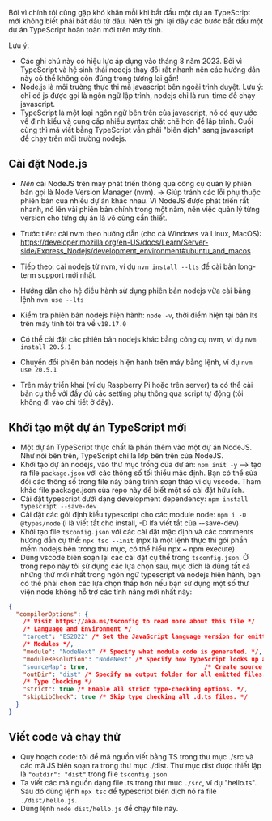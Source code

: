 Bởi vì chính tôi cũng gặp khó khăn mỗi khi bắt đầu một dự án TypeScript mới không biết phải bắt đầu từ đâu. Nên tôi ghi lại đây các bước bắt đầu một dự án TypeScript hoàn toàn mới trên máy tính.

Lưu ý:

- Các ghi chú này có hiệu lực áp dụng vào tháng 8 năm 2023. Bởi vì TypeScript và hệ sinh thái nodejs thay đổi rất nhanh nên các hướng dẫn này có thể không còn đúng trong tương lai gần!
- Node.js là môi trường thực thi mã javascript bên ngoài trình duyệt. Lưu ý: chỉ có js được gọi là ngôn ngữ lập trình, nodejs chỉ là run-time để chạy javascript.
- TypeScript là một loại ngôn ngữ bên trên của javascript, nó có quy ước về định kiểu và cung cấp nhiều syntax chặt chẽ hơn để lập trình. Cuối cùng thì mã viết bằng TypeScript vẫn phải "biên dịch" sang javascript để chạy trên môi trường nodejs.

## Cài đặt Node.js

- _Nên_ cài NodeJS trên máy phát triển thông qua công cụ quản lý phiên bản gọi là Node Version Manager (nvm). → Giúp tránh các lỗi phụ thuộc phiên bản của nhiều dự án khác nhau. Vì NodeJS được phát triển rất nhanh, nó lên vài phiên bản chính trong một năm, nên việc quản lý từng version cho từng dự án là vô cùng cần thiết.
- Trước tiên: cài nvm theo hướng dẫn (cho cả Windows và Linux, MacOS): https://developer.mozilla.org/en-US/docs/Learn/Server-side/Express_Nodejs/development_environment#ubuntu_and_macos
- Tiếp theo: cài nodejs từ nvm, ví dụ `nvm install --lts` để cài bản long-term support mới nhất.
- Hướng dẫn cho hệ điều hành sử dụng phiên bản nodejs vừa cài bằng lệnh `nvm use --lts`
- Kiểm tra phiên bản nodejs hiện hành: `node -v`, thời điểm hiện tại bản lts trên máy tính tôi trả về `v18.17.0`
- Có thể cài đặt các phiên bản nodejs khác bằng công cụ nvm, ví dụ `nvm install 20.5.1`
- Chuyển đổi phiên bản nodejs hiện hành trên máy bằng lệnh, ví dụ `nvm use 20.5.1`

- Trên máy triển khai (ví dụ Raspberry Pi hoặc trên server) ta có thể cài bản cụ thể với đầy đủ các setting phụ thông qua script tự động (tôi không đi vào chi tiết ở đây).

## Khởi tạo một dự án TypeScript mới

- Một dự án TypeScript thực chất là phần thêm vào một dự án NodeJS. Như nói bên trên, TypeScript chỉ là lớp bên trên của NodeJS.
- Khởi tạo dự án nodejs, vào thư mục trống của dự án: `npm init -y` --> tạo ra file `package.json` với các thông số tối thiểu mặc định. Bạn có thể sửa đổi các thông số trong file này bằng trình soạn thảo ví dụ vscode. Tham khảo file package.json của repo này để biết một số cài đặt hữu ích.
- Cài đặt typescript dưới dạng development dependency: `npm install typescript --save-dev`
- Cài đặt các gói định kiểu typescript cho các module node: `npm i -D @types/node` (i là viết tắt cho install, -D lfa viết tắt của --save-dev)
- Khởi tạo file `tsconfig.json` với các cài đặt mặc định và các comments hướng dẫn cụ thể: `npx tsc --init` (npx là một lệnh thực thi gói phần mềm nodejs bên trong thư mục, có thể hiểu npx ~ npm execute)
- Dùng vscode biên soạn lại các cài đặt cụ thể trong `tsconfig.json`. Ở trong repo này tôi sử dụng các lựa chọn sau, mục đích là đùng tất cả những thứ mới nhất trong ngôn ngữ typescript và nodejs hiện hành, bạn có thể phải chọn các lựa chọn thấp hơn nếu bạn sử dụng một số thư viện node không hỗ trợ các tính năng mới nhất này:

```json
{
  "compilerOptions": {
    /* Visit https://aka.ms/tsconfig to read more about this file */
    /* Language and Environment */
    "target": "ES2022" /* Set the JavaScript language version for emitted 
    /* Modules */,
    "module": "NodeNext" /* Specify what module code is generated. */,
    "moduleResolution": "NodeNext" /* Specify how TypeScript looks up a file from a given 
    "sourceMap": true,                                /* Create source map files for emitted JavaScript files. */,
    "outDir": "dist" /* Specify an output folder for all emitted files. */,
    /* Type Checking */
    "strict": true /* Enable all strict type-checking options. */,
    "skipLibCheck": true /* Skip type checking all .d.ts files. */
  }
}
```

## Viết code và chạy thử

- Quy hoạch code: tôi để mã nguồn viết bằng TS trong thư mục ./src và các mã JS biên soạn ra trong thư mục ./dist. Thư mục dist được thiết lập là `"outdir": "dist"` trong file `tsconfig.json`
- Ta viết các mã nguồn dạng file .ts trong thư mục `./src`, ví dụ "hello.ts". Sau đó dùng lệnh `npx tsc` để typescript biên dịch nó ra file `./dist/hello.js`.
- Dùng lệnh `node dist/hello.js` để chạy file này.
